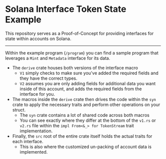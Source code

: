 # Solana Interface Token State Example

This repository serves as a Proof-of-Concept for providing interfaces for state within accounts on Solana.

---

Within the example program (`/program`) you can find a sample program that leverages a `Mint` and `Metadata` interface for its data.
* The `derive` crate houses both versions of the interface macro
    * `V1` simply checks to make sure you've added the required fields and they have the correct types.
    * `V2` assumes you are only adding fields for additional data you want inside of this account, and adds the required fields from the interface for you.
* The macros inside the `derive` crate then drives the code within the `syn` crate to apply the necessary traits and perform other operations on your struct.
    * The `syn` crate contains a lot of shared code across both macros
    * You can see exactly where they differ at the bottom of the `v1.rs` or `v2.rs` file within the `impl From<&_> for TokenStream` trait implementation.
* Finally, the `src` root of the entire crate itself holds the actual traits for each interface.
    * This is also where the customized un-packing of account data is implemented.
